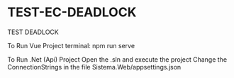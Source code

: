 # TEST-EC-DEADLOCK
TEST DEADLOCK

To Run Vue Project
terminal: npm run serve

To Run .Net (Api) Project
Open the .sln and execute the project
Change the ConnectionStrings in the file Sistema.Web/appsettings.json
